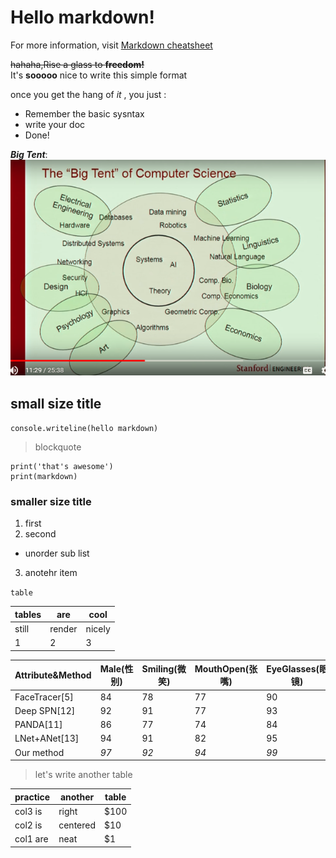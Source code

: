 # Hello markdown!  
For more information, visit [Markdown cheatsheet](https://github.com/adam-p/markdown-here/wiki/Markdown-Cheatsheet)  

~~hahaha,Rise a glass to __freedom!__~~  
It's __sooooo__ nice to write this simple format  

once you get the hang of _it_ , you just :  
- Remember the basic sysntax  
- write your doc  
- Done!  

**_Big Tent_**:  
![Image](https://github.com/GerogeZhi/remote_repo/blob/master/big%20tent.PNG)  


## small size title
`console.writeline(hello markdown)`  

> blockquote  
```
print('that's awesome')
print(markdown)
```  

### smaller size title  
1. first  
2. second  
- unorder sub list  
3. anotehr item  

`table`  

tables | are | cool
-- | -- | --
still | render | nicely
1|2|3  

Attribute&Method |Male(性别) | Smiling(微笑) | MouthOpen(张嘴) | EyeGlasses(眼镜) | Young(年轻) | Attractive(魅力) 
-- | -- | -- | -- | -- | -- | --
FaceTracer[5] | 84 |  78 | 77 | 90 | 80 | 79 
Deep SPN[12] | 92 | 91 | 77 | 93 | 83 | _90_ 
PANDA[11] | 86 | 77 | 74 | 84 | 76 | 78 
LNet+ANet[13]| 94 | 91 | 82 | 95 | 86 | 89 
Our method |  _97_ | _92_ | _94_ | _99_ | 82



> let's write another table  

practice | another | table
-- | -- | --
col3 is | right | $100
col2 is | centered | $10
col1 are | neat | $1

